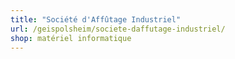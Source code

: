 ```yaml
---
title: "Société d'Affûtage Industriel"
url: /geispolsheim/societe-daffutage-industriel/
shop: matériel informatique
---
```

